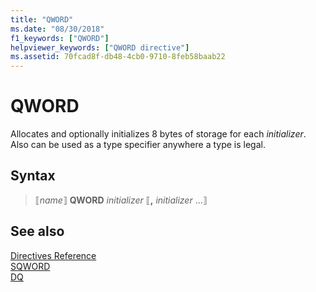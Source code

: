 ```yaml
---
title: "QWORD"
ms.date: "08/30/2018"
f1_keywords: ["QWORD"]
helpviewer_keywords: ["QWORD directive"]
ms.assetid: 70fcad8f-db48-4cb0-9710-8feb58baab22
---
```

# QWORD

Allocates and optionally initializes 8 bytes of storage for each *initializer*. Also can be used as a type specifier anywhere a type is legal.

## Syntax

> ⟦*name*⟧ **QWORD** *initializer* ⟦__,__ *initializer* ...⟧

## See also

[Directives Reference](../../assembler/masm/directives-reference.md)\
[SQWORD](../../assembler/masm/qword.md)\
[DQ](../../assembler/masm/dq.md)
